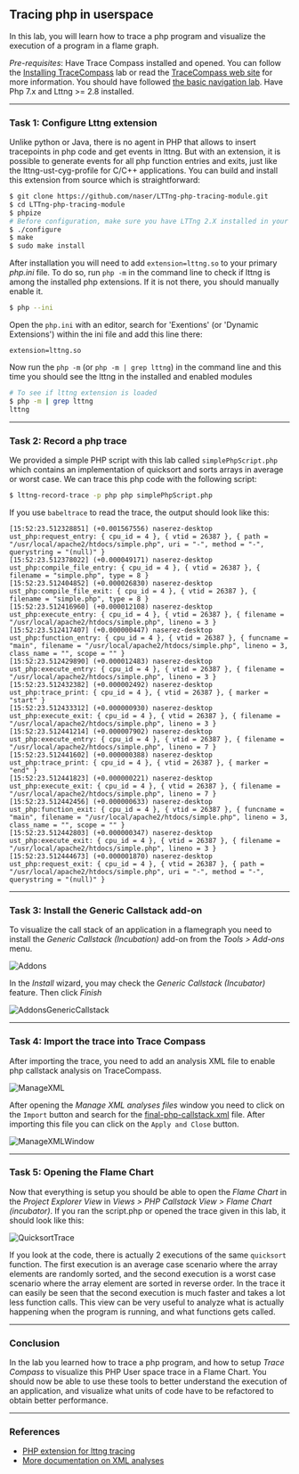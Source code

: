 ## Tracing php in userspace

In this lab, you will learn how to trace a php program and visualize the execution of a program in a flame graph.

*Pre-requisites*: Have Trace Compass installed and opened. You can follow the [Installing TraceCompass](../006-installing-tracecompass/) lab or read the [TraceCompass web site](http://tracecompass.org) for more information. You should have followed [the basic navigation lab](../101-trace-navigation-in-tracecompass/). Have Php 7.x and Lttng >= 2.8 installed.

- - -

### Task 1: Configure Lttng extension

Unlike python or Java, there is no agent in PHP that allows to insert tracepoints in php code and get events in lttng. But with an extension, it is possible to generate events for all php function entries and exits, just like the lttng-ust-cyg-profile for C/C++ applications. You can build and install this extension from source which is straightforward:

```bash
$ git clone https://github.com/naser/LTTng-php-tracing-module.git
$ cd LTTng-php-tracing-module
$ phpize
# Before configuration, make sure you have LTTng 2.X installed in your machine. For installation manual refer to: http://lttng.org/docs/v2.9/#doc-installing-lttng
$ ./configure
$ make
$ sudo make install
```

After installation you will need to add `extension=lttng.so` to your primary *php.ini* file. To do so, run `php -m` in the command line to check if lttng is among the installed php extensions. If it is not there, you should manually enable it.

```bash
$ php --ini
```

Open the `php.ini` with an editor, search for 'Exentions' (or 'Dynamic Extensions') within the ini file and add this line there:
```
extension=lttng.so
```

Now run the `php -m` (or `php -m | grep lttng`) in the command line and this time you should see the lttng in the installed and enabled modules
```bash
# To see if lttng extension is loaded
$ php -m | grep lttng
lttng
```

- - -

### Task 2: Record a php trace

We provided a simple PHP script with this lab called `simplePhpScript.php` which contains an implementation of quicksort and sorts arrays in average or worst case. We can trace this php code with the following script:

```bash
$ lttng-record-trace -p php php simplePhpScript.php
```

If you use `babeltrace` to read the trace, the output should look like this:
```
[15:52:23.512328851] (+0.001567556) naserez-desktop ust_php:request_entry: { cpu_id = 4 }, { vtid = 26387 }, { path = "/usr/local/apache2/htdocs/simple.php", uri = "-", method = "-", querystring = "(null)" }
[15:52:23.512378022] (+0.000049171) naserez-desktop ust_php:compile_file_entry: { cpu_id = 4 }, { vtid = 26387 }, { filename = "simple.php", type = 8 }
[15:52:23.512404852] (+0.000026830) naserez-desktop ust_php:compile_file_exit: { cpu_id = 4 }, { vtid = 26387 }, { filename = "simple.php", type = 8 }
[15:52:23.512416960] (+0.000012108) naserez-desktop ust_php:execute_entry: { cpu_id = 4 }, { vtid = 26387 }, { filename = "/usr/local/apache2/htdocs/simple.php", lineno = 3 }
[15:52:23.512417407] (+0.000000447) naserez-desktop ust_php:function_entry: { cpu_id = 4 }, { vtid = 26387 }, { funcname = "main", filename = "/usr/local/apache2/htdocs/simple.php", lineno = 3, class_name = "", scope = "" }
[15:52:23.512429890] (+0.000012483) naserez-desktop ust_php:execute_entry: { cpu_id = 4 }, { vtid = 26387 }, { filename = "/usr/local/apache2/htdocs/simple.php", lineno = 3 }
[15:52:23.512432382] (+0.000002492) naserez-desktop ust_php:trace_print: { cpu_id = 4 }, { vtid = 26387 }, { marker = "start" }
[15:52:23.512433312] (+0.000000930) naserez-desktop ust_php:execute_exit: { cpu_id = 4 }, { vtid = 26387 }, { filename = "/usr/local/apache2/htdocs/simple.php", lineno = 3 }
[15:52:23.512441214] (+0.000007902) naserez-desktop ust_php:execute_entry: { cpu_id = 4 }, { vtid = 26387 }, { filename = "/usr/local/apache2/htdocs/simple.php", lineno = 7 }
[15:52:23.512441602] (+0.000000388) naserez-desktop ust_php:trace_print: { cpu_id = 4 }, { vtid = 26387 }, { marker = "end" }
[15:52:23.512441823] (+0.000000221) naserez-desktop ust_php:execute_exit: { cpu_id = 4 }, { vtid = 26387 }, { filename = "/usr/local/apache2/htdocs/simple.php", lineno = 7 }
[15:52:23.512442456] (+0.000000633) naserez-desktop ust_php:function_exit: { cpu_id = 4 }, { vtid = 26387 }, { funcname = "main", filename = "/usr/local/apache2/htdocs/simple.php", lineno = 3, class_name = "", scope = "" }
[15:52:23.512442803] (+0.000000347) naserez-desktop ust_php:execute_exit: { cpu_id = 4 }, { vtid = 26387 }, { filename = "/usr/local/apache2/htdocs/simple.php", lineno = 3 }
[15:52:23.512444673] (+0.000001870) naserez-desktop ust_php:request_exit: { cpu_id = 4 }, { vtid = 26387 }, { path = "/usr/local/apache2/htdocs/simple.php", uri = "-", method = "-", querystring = "(null)" }
```

- - -

### Task 3: Install the Generic Callstack add-on

To visualize the call stack of an application in a flamegraph you need to install the *Generic Callstack (Incubation)* add-on from the *Tools > Add-ons* menu.

![Addons](screenshots/addons.png "Addons")

In the *Install* wizard, you may check the *Generic Callstack (Incubator)* feature. Then click *Finish*

![AddonsGenericCallstack](screenshots/genericCallStackAddons.png "Addons GenericCallstack")

- - -

### Task 4: Import the trace into Trace Compass

After importing the trace, you need to add an analysis XML file to enable php callstack analysis on TraceCompass.

![ManageXML](screenshots/manageXML.png "Manage XML")

After opening the *Manage XML analyses files* window you need to click on the `Import` button and search for the [final-php-callstack.xml](final-php-callstack.xml) file. After importing this file you can click on the `Apply and Close` button.

![ManageXMLWindow](screenshots/manageXMLWindow.png "Manage XML Window")

- - -

### Task 5: Opening the Flame Chart

Now that everything is setup you should be able to open the *Flame Chart* in the *Project Explorer View* in *Views > PHP Callstack View > Flame Chart (incubator)*. If you ran the script.php or opened the trace given in this lab, it should look like this:

![QuicksortTrace](screenshots/quicksortTrace.png "Quicksort Trace")

If you look at the code, there is actually 2 executions of the same `quicksort` function. The first execution is an average case scenario where the array elements are randomly sorted, and the second execution is a worst case scenario where the array element are sorted in reverse order.
In the trace it can easily be seen that the second execution is much faster and takes a lot less function calls. This view can be very useful to analyze what is actually happening when the program is running, and what functions gets called.

- - -

### Conclusion

In the lab you learned how to trace a php program, and how to setup *Trace Compass* to visualize this PHP User space trace in a Flame Chart. You should now be able to use these tools to better understand the execution of an application, and visualize what units of code have to be refactored to obtain better performance.

- - -

### References

* [PHP extension for lttng tracing](https://github.com/naser/LTTng-php-tracing-module.git)
* [More documentation on XML analyses](http://archive.eclipse.org/tracecompass/doc/stable/org.eclipse.tracecompass.doc.user/Data-driven-analysis.html#Data_driven_analysis)
